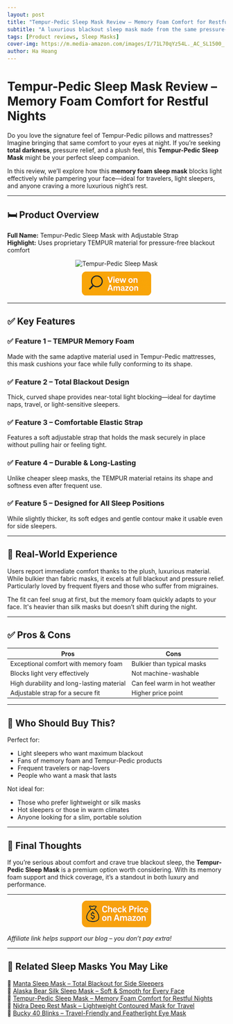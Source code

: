 ```yaml
---
layout: post
title: "Tempur-Pedic Sleep Mask Review – Memory Foam Comfort for Restful Nights"
subtitle: "A luxurious blackout sleep mask made from the same pressure-relieving material as Tempur-Pedic mattresses."
tags: [Product reviews, Sleep Masks]
cover-img: https://m.media-amazon.com/images/I/71L70qYz54L._AC_SL1500_.jpg
author: Ha Hoang
---
```


# Tempur-Pedic Sleep Mask Review – Memory Foam Comfort for Restful Nights

Do you love the signature feel of Tempur-Pedic pillows and mattresses? Imagine bringing that same comfort to your eyes at night. If you’re seeking **total darkness**, pressure relief, and a plush feel, this **Tempur-Pedic Sleep Mask** might be your perfect sleep companion.

In this review, we’ll explore how this **memory foam sleep mask** blocks light effectively while pampering your face—ideal for travelers, light sleepers, and anyone craving a more luxurious night’s rest.

---

## 🛏️ Product Overview

**Full Name:** Tempur-Pedic Sleep Mask with Adjustable Strap  
**Highlight:** Uses proprietary TEMPUR material for pressure-free blackout comfort

<div style="text-align:center;">
  <img src="https://m.media-amazon.com/images/I/71L70qYz54L._AC_SL1500_.jpg" alt="Tempur-Pedic Sleep Mask" style="width:400px; height:auto;" />
  <br/>
  <a href="https://amzn.to/4mfcan3?tag=havan07-20" target="_blank" rel="nofollow sponsored noopener">
    <img src="/assets/img/view.png" alt="View on Amazon" style="width:160px; height:auto; margin-top:10px;" />
  </a>
</div>

---

## ✅ Key Features

### ✅ Feature 1 – TEMPUR Memory Foam  
Made with the same adaptive material used in Tempur-Pedic mattresses, this mask cushions your face while fully conforming to its shape.

### ✅ Feature 2 – Total Blackout Design  
Thick, curved shape provides near-total light blocking—ideal for daytime naps, travel, or light-sensitive sleepers.

### ✅ Feature 3 – Comfortable Elastic Strap  
Features a soft adjustable strap that holds the mask securely in place without pulling hair or feeling tight.

### ✅ Feature 4 – Durable & Long-Lasting  
Unlike cheaper sleep masks, the TEMPUR material retains its shape and softness even after frequent use.

### ✅ Feature 5 – Designed for All Sleep Positions  
While slightly thicker, its soft edges and gentle contour make it usable even for side sleepers.

---

## 🧪 Real-World Experience

Users report immediate comfort thanks to the plush, luxurious material. While bulkier than fabric masks, it excels at full blackout and pressure relief. Particularly loved by frequent flyers and those who suffer from migraines.

The fit can feel snug at first, but the memory foam quickly adapts to your face. It's heavier than silk masks but doesn’t shift during the night.

---

## ✅ Pros & Cons

| Pros | Cons |
|------|------|
| Exceptional comfort with memory foam | Bulkier than typical masks |
| Blocks light very effectively | Not machine-washable |
| High durability and long-lasting material | Can feel warm in hot weather |
| Adjustable strap for a secure fit | Higher price point |

---

## 👥 Who Should Buy This?

Perfect for:

- Light sleepers who want maximum blackout  
- Fans of memory foam and Tempur-Pedic products  
- Frequent travelers or nap-lovers  
- People who want a mask that lasts

Not ideal for:

- Those who prefer lightweight or silk masks  
- Hot sleepers or those in warm climates  
- Anyone looking for a slim, portable solution

---

## 🤔 Final Thoughts

If you’re serious about comfort and crave true blackout sleep, the **Tempur-Pedic Sleep Mask** is a premium option worth considering. With its memory foam support and thick coverage, it’s a standout in both luxury and performance.

---

<div style="text-align:center;">
  <a href="https://amzn.to/4mfcan3?tag=havan07-20" target="_blank" rel="nofollow sponsored noopener">
    <img src="/assets/img/checkprice.png" alt="Check price on Amazon" style="width:160px; height:auto;" />
  </a>
</div>

*Affiliate link helps support our blog – you don’t pay extra!*

---

## 🧾 Related Sleep Masks You May Like

<ul style="list-style: none; padding-left: 0;">
  <li>🔗 <a href="https://havan.yoga/2025-05-13-manta-sleep-mask-review/">Manta Sleep Mask – Total Blackout for Side Sleepers</a></li>
  <li>🔗 <a href="https://havan.yoga/2025-05-14-alaska-bear-silk-sleep-mask-review/">Alaska Bear Silk Sleep Mask – Soft & Smooth for Every Face</a></li>
  <li>🔗 <a href="https://havan.yoga/2025-05-14-tempur-pedic-sleep-mask-review/">Tempur-Pedic Sleep Mask – Memory Foam Comfort for Restful Nights</a></li>
  <li>🔗 <a href="https://havan.yoga/2025-05-14-nidra-sleep-mask-review/">Nidra Deep Rest Mask – Lightweight Contoured Mask for Travel</a></li>
  <li>🔗 <a href="https://havan.yoga/2025-05-14-bucky-40-blinks-review/">Bucky 40 Blinks – Travel-Friendly and Featherlight Eye Mask</a></li>
</ul>

